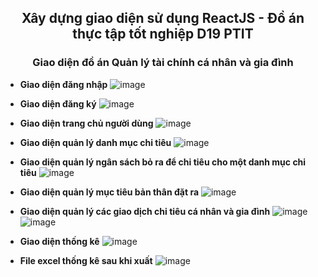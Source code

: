 
<h2 align="center">Xây dựng giao diện sử dụng ReactJS - Đồ án thực tập tốt nghiệp D19 PTIT</h2>

<h3 align="center">Giao diện đồ án Quản lý tài chính cá nhân và gia đình</h3>

- **Giao diện đăng nhập**
![image](https://github.com/thtruong2904/QuanLyTaiChinh-React-V2/assets/83656656/5cd3665c-a083-4c78-9045-7ea1c97f47df)


- **Giao diện đăng ký**
![image](https://github.com/thtruong2904/QuanLyTaiChinh-React-V2/assets/83656656/a1d9dc33-3215-430f-95c8-a6e86d7a80a4)

- **Giao diện trang chủ người dùng**
![image](https://github.com/thtruong2904/QuanLyTaiChinh-React-V2/assets/83656656/489339b8-2ada-4823-881b-acd45b472e3a)

- **Giao diện quản lý danh mục chi tiêu**
![image](https://github.com/thtruong2904/QuanLyTaiChinh-React-V2/assets/83656656/caa83780-5780-48bf-8292-c2f883ac14b0)


- **Giao diện quản lý ngân sách bỏ ra để chi tiêu cho một danh mục chi tiêu**
![image](https://github.com/thtruong2904/QuanLyTaiChinh-React-V2/assets/83656656/9a8000ef-c8db-4ff1-a209-62a66000a365)

- **Giao diện quản lý mục tiêu bản thân đặt ra**
![image](https://github.com/thtruong2904/QuanLyTaiChinh-React-V2/assets/83656656/401bd73e-c79c-4682-b8fe-56fa1a1563c5)

- **Giao diện quản lý các giao dịch chi tiêu cá nhân và gia đình**
![image](https://github.com/thtruong2904/QuanLyTaiChinh-React-V2/assets/83656656/147c2978-d55f-4adf-9ce3-1be7ef530bb2)
![image](https://github.com/thtruong2904/QuanLyTaiChinh-React-V2/assets/83656656/a7849b1e-61bf-4c2e-ac43-ffec7fc5aba4)


- **Giao diện thống kê**
![image](https://github.com/thtruong2904/QuanLyTaiChinh-React-V2/assets/83656656/e8cba264-5a7d-48c8-ad48-331fe1841dd8)

- **File excel thống kê sau khi xuất**
![image](https://github.com/thtruong2904/QuanLyTaiChinh-React-V2/assets/83656656/abbbc4c2-9cc5-4ad6-be09-dd6bd0a71a11)





